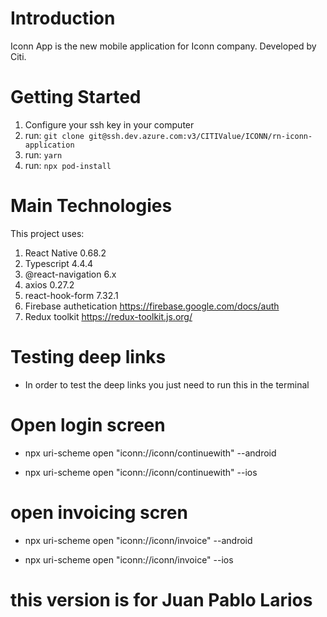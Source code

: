 # Introduction 
Iconn App is the new mobile application for Iconn company. Developed by Citi.

# Getting Started
1.	Configure your ssh key in your computer
2.	run: `git clone git@ssh.dev.azure.com:v3/CITIValue/ICONN/rn-iconn-application`
3.	run: `yarn`
4.	run: `npx pod-install`

# Main Technologies
This project uses: 
1. React Native 0.68.2 
2. Typescript 4.4.4
3. @react-navigation 6.x
4. axios 0.27.2
5. react-hook-form 7.32.1
2. Firebase authetication https://firebase.google.com/docs/auth
3. Redux toolkit https://redux-toolkit.js.org/

# Testing deep links
- In order to test the deep links you just need to run this in the terminal
 # Open login screen
 - npx uri-scheme open "iconn://iconn/continuewith" --android

  - npx uri-scheme open "iconn://iconn/continuewith" --ios

# open invoicing scren
 - npx uri-scheme open "iconn://iconn/invoice" --android

 - npx uri-scheme open "iconn://iconn/invoice" --ios

 # this version is for Juan Pablo Larios 